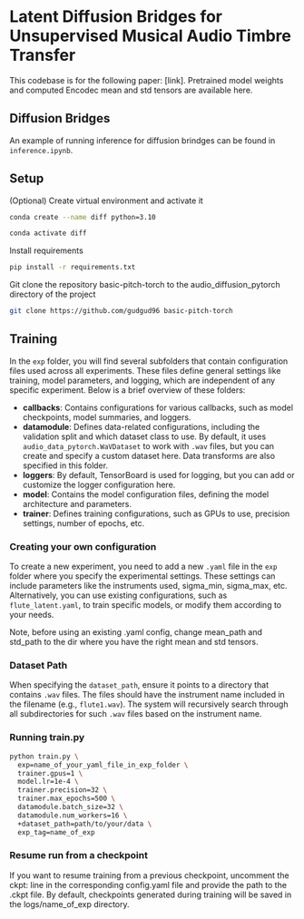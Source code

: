 # Latent Diffusion Bridges for Unsupervised Musical Audio Timbre Transfer

This codebase is for the following paper: [link]. Pretrained model weights and computed Encodec mean and std tensors are available here.
## Diffusion Bridges
An example of running inference for diffusion brindges can be found in `inference.ipynb`. 
## Setup

(Optional) Create virtual environment and activate it

```bash
conda create --name diff python=3.10

conda activate diff
```
Install requirements

```bash
pip install -r requirements.txt
```

Git clone the repository basic-pitch-torch to the audio_diffusion_pytorch directory of the project

```bash
git clone https://github.com/gudgud96 basic-pitch-torch
```


## Training

In the `exp` folder, you will find several subfolders that contain configuration files used across all experiments. These files define general settings like training, model parameters, and logging, which are independent of any specific experiment. Below is a brief overview of these folders:

- **callbacks**: Contains configurations for various callbacks, such as model checkpoints, model summaries, and loggers.
- **datamodule**: Defines data-related configurations, including the validation split and which dataset class to use. By default, it uses `audio_data_pytorch.WaVDataset` to work with `.wav` files, but you can create and specify a custom dataset here. Data transforms are also specified in this folder.
- **loggers**: By default, TensorBoard is used for logging, but you can add or customize the logger configuration here.
- **model**: Contains the model configuration files, defining the model architecture and parameters.
- **trainer**: Defines training configurations, such as GPUs to use, precision settings, number of epochs, etc.

### Creating your own configuration
To create a new experiment, you need to add a new `.yaml` file in the `exp` folder where you specify the experimental settings. These settings can include parameters like the instruments used, sigma_min, sigma_max, etc. Alternatively, you can use existing configurations, such as `flute_latent.yaml`, to train specific models, or modify them according to your needs.

Note, before using an existing .yaml config, change mean_path and std_path to the dir where you have the right mean and std tensors.

### Dataset Path
When specifying the `dataset_path`, ensure it points to a directory that contains `.wav` files. The files should have the instrument name included in the filename (e.g., `flute1.wav`). The system will recursively search through all subdirectories for such `.wav` files based on the instrument name.

### Running train.py


```bash
python train.py \
  exp=name_of_your_yaml_file_in_exp_folder \
  trainer.gpus=1 \
  model.lr=1e-4 \
  trainer.precision=32 \
  trainer.max_epochs=500 \
  datamodule.batch_size=32 \
  datamodule.num_workers=16 \
  +dataset_path=path/to/your/data \
  exp_tag=name_of_exp
```

### Resume run from a checkpoint
If you want to resume training from a previous checkpoint, uncomment the ckpt: line in the corresponding config.yaml file and provide the path to the .ckpt file. By default, checkpoints generated during training will be saved in the logs/name_of_exp directory.